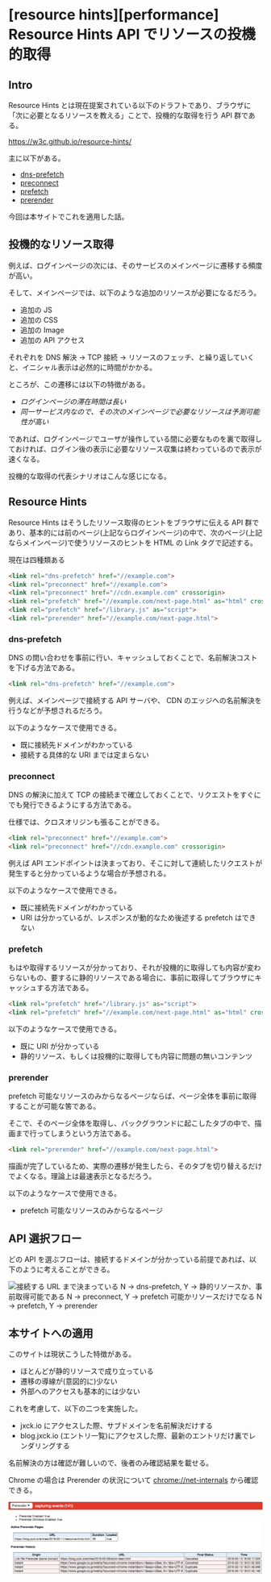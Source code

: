 # [resource hints][performance] Resource Hints API でリソースの投機的取得


## Intro

Resource Hints とは現在提案されている以下のドラフトであり、ブラウザに「次に必要となるリソースを教える」ことで、投機的な取得を行う API 群である。

<https://w3c.github.io/resource-hints/>

主に以下がある。

- [dns-prefetch](https://w3c.github.io/resource-hints/#dfn-dns-prefetch)
- [preconnect](https://w3c.github.io/resource-hints/#dfn-preconnect)
- [prefetch](https://w3c.github.io/resource-hints/#dfn-prefetch)
- [prerender](https://w3c.github.io/resource-hints/#dfn-prerender)

今回は本サイトでこれを適用した話。


## 投機的なリソース取得

例えば、ログインページの次には、そのサービスのメインページに遷移する頻度が高い。

そして、メインページでは、以下のような追加のリソースが必要になるだろう。

- 追加の JS
- 追加の CSS
- 追加の Image
- 追加の API アクセス

それぞれを DNS 解決 -> TCP 接続 -> リソースのフェッチ、と繰り返していくと、イニシャル表示は必然的に時間がかかる。

ところが、この遷移には以下の特徴がある。

- *ログインページの滞在時間は長い*
- *同一サービス内なので、その次のメインページで必要なリソースは予測可能性が高い*

であれば、ログインページでユーザが操作している間に必要なものを裏で取得しておければ、ログイン後の表示に必要なリソース収集は終わっているので表示が速くなる。

投機的な取得の代表シナリオはこんな感じになる。


## Resource Hints

Resource Hints はそうしたリソース取得のヒントをブラウザに伝える API 群であり、基本的には前のページ(上記ならログインページ)の中で、次のページ(上記ならメインページ)で使うリソースのヒントを HTML の Link タグで記述する。

現在は四種類ある


```html
<link rel="dns-prefetch" href="//example.com">
<link rel="preconnect" href="//example.com">
<link rel="preconnect" href="//cdn.example.com" crossorigin>
<link rel="prefetch" href="//example.com/next-page.html" as="html" crossorigin="use-credentials">
<link rel="prefetch" href="/library.js" as="script">
<link rel="prerender" href="//example.com/next-page.html">
```


### dns-prefetch

DNS の問い合わせを事前に行い、キャッシュしておくことで、名前解決コストを下げる方法である。


```html
<link rel="dns-prefetch" href="//example.com">
```

例えば、メインページで接続する API サーバや、 CDN のエッジへの名前解決を行うなどが予想されるだろう。

以下のようなケースで使用できる。

- 既に接続先ドメインがわかっている
- 接続する具体的な URI までは定まらない


### preconnect

DNS の解決に加えて TCP の接続まで確立しておくことで、リクエストをすぐにでも発行できるようにする方法である。

仕様では、クロスオリジンも張ることができる。


```html
<link rel="preconnect" href="//example.com">
<link rel="preconnect" href="//cdn.example.com" crossorigin>
```

例えば API エンドポイントは決まっており、そこに対して連続したリクエストが発生すると分かっているような場合が予想される。

以下のようなケースで使用できる。

- 既に接続先ドメインがわかっている
- URI は分かっているが、レスポンスが動的なため後述する prefetch はできない


### prefetch

もはや取得するリソースが分かっており、それが投機的に取得しても内容が変わらないもの、要するに静的リソースである場合に、事前に取得してブラウザにキャッシュする方法である。


```html
<link rel="prefetch" href="/library.js" as="script">
<link rel="prefetch" href="//example.com/next-page.html" as="html" crossorigin="use-credentials">
```

以下のようなケースで使用できる。

- 既に URI が分かっている
- 静的リソース、もしくは投機的に取得しても内容に問題の無いコンテンツ


### prerender

prefetch 可能なリソースのみからなるページならば、ページ全体を事前に取得することが可能な筈である。

そこで、そのページ全体を取得し、バックグラウンドに起こしたタブの中で、描画まで行ってしまうという方法である。


```html
<link rel="prerender" href="//example.com/next-page.html">
```

描画が完了しているため、実際の遷移が発生したら、そのタブを切り替えるだけでよくなる。理論上は最速表示となるだろう。

以下のようなケースで使用できる。

- prefetch 可能なリソースのみからなるページ


## API 選択フロー

どの API を選ぶフローは、接続するドメインが分かっている前提であれば、以下のように考えることができる。

![接続する URL まで決まっている N -> dns-prefetch, Y -> 静的リソースか、事前取得可能である N -> preconnect, Y -> prefetch 可能かリソースだけでなる N -> prefetch, Y -> prerender](resource-hints.svg#546x608 "Resource Hints API の選択フロー")


## 本サイトへの適用

このサイトは現状こうした特徴がある。

- ほとんどが静的リソースで成り立っている
- 遷移の導線が(意図的に)少ない
- 外部へのアクセスも基本的には少ない

これを考慮して、以下の二つを実施した。

- jxck.io にアクセスした際、サブドメインを名前解決だけする
- blog.jxck.io (エントリ一覧)にアクセスした際、最新のエントリだけ裏でレンダリングする

名前解決の方は確認が難しいので、後者のみ確認結果を載せる。

Chrome の場合は Prerender の状況について [chrome://net-internals](chrome://net-internals) から確認できる。

![chrome://net-internals#prerender による Prerender の状況確認](net-internals-prerender.png#1058x299 "chrome://net-internals#prerender")
